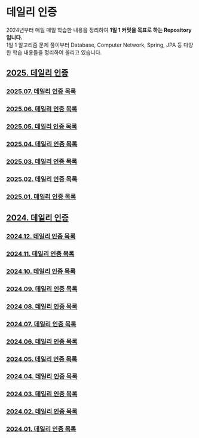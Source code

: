 # 데일리 인증
2024년부터 매일 매일 학습한 내용을 정리하여 **1일 1 커밋을 목표로 하는 Repository입니다.**
<br>
1일 1 알고리즘 문제 풀이부터 Database, Computer Network, Spring, JPA 등 다양한 학습 내용들을 정리하여 올리고 있습니다.

## [2025. 데일리 인증](https://github.com/jwelyl/daily_certification/blob/main/2025/2025_daily_certification.md)

### [2025.07. 데일리 인증 목록](https://github.com/jwelyl/daily_certification/blob/main/2025/07/2025_07_daily_certification.md)

### [2025.06. 데일리 인증 목록](https://github.com/jwelyl/daily_certification/blob/main/2025/06/2025_06_daily_certification.md)

### [2025.05. 데일리 인증 목록](https://github.com/jwelyl/daily_certification/blob/main/2025/05/2025_05_daily_certification.md)

### [2025.04. 데일리 인증 목록](https://github.com/jwelyl/daily_certification/blob/main/2025/04/2025_04_daily_certification.md)

### [2025.03. 데일리 인증 목록](https://github.com/jwelyl/daily_certification/blob/main/2025/03/2025_03_daily_certification.md)

### [2025.02. 데일리 인증 목록](https://github.com/jwelyl/daily_certification/blob/main/2025/02/2025_02_daily_certification.md)

### [2025.01. 데일리 인증 목록](https://github.com/jwelyl/daily_certification/blob/main/2025/01/2025_01_daily_certification.md)

## [2024. 데일리 인증](https://github.com/jwelyl/daily_certification/blob/main/2024/2024_daily_certification.md)

### [2024.12. 데일리 인증 목록](https://github.com/jwelyl/daily_certification/blob/main/2024/12/2024_12_daily_certification.md)

### [2024.11. 데일리 인증 목록](https://github.com/jwelyl/daily_certification/blob/main/2024/11/2024_11_daily_certification.md)

### [2024.10. 데일리 인증 목록](https://github.com/jwelyl/daily_certification/blob/main/2024/10/2024_10_daily_certification.md)

### [2024.09. 데일리 인증 목록](https://github.com/jwelyl/daily_certification/blob/main/2024/09/2024_09_daily_certification.md)

### [2024.08. 데일리 인증 목록](https://github.com/jwelyl/daily_certification/blob/main/2024/08/2024_08_daily_certification.md)

### [2024.07. 데일리 인증 목록](https://github.com/jwelyl/daily_certification/blob/main/2024/07/2024_07_daily_certification.md)

### [2024.06. 데일리 인증 목록](https://github.com/jwelyl/daily_certification/blob/main/2024/06/2024_06_daily_certification.md)

### [2024.05. 데일리 인증 목록](https://github.com/jwelyl/daily_certification/blob/main/2024/05/2024_05_daily_certification.md)

### [2024.04. 데일리 인증 목록](https://github.com/jwelyl/daily_certification/blob/main/2024/04/2024_04_daily_certification.md)

### [2024.03. 데일리 인증 목록](https://github.com/jwelyl/daily_certification/blob/main/2024/03/2024_03_daily_certification.md)

### [2024.02. 데일리 인증 목록](https://github.com/jwelyl/daily_certification/blob/main/2024/02/2024_02_daily_certification.md)

### [2024.01. 데일리 인증 목록](https://github.com/jwelyl/daily_certification/blob/main/2024/01/2024_01_daily_certification.md)
